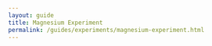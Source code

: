 ```yaml
---
layout: guide
title: Magnesium Experiment
permalink: /guides/experiments/magnesium-experiment.html
---
```



